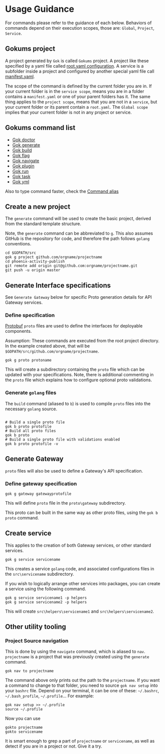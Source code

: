 # Usage Guidance

For commands please refer to the guidance of each below. Behaviors of commands depend on their execution scopes, those are: `Global`, `Project`, `Service`.

## Gokums project

A project generated by `Gok` is called `Gokums` project. A project like these specified by a yaml file called [root.yaml configuration](others/root.yaml.md). A service is a subfolder inside a project and configured by another special yaml file call [manifest.yaml](others/manifest.yaml.md).

The scope of the command is defined by the current folder you are in. If your current folder is in the `service scope`, means you are in a folder contains a `manifest.yaml` or one of your parent folders has it. The same thing applies to the `project scope`, means that you are not in a `service`, but your current folder or its parent contain a `root.yaml`.  The `Global scope` implies that your current folder is not in any project or service.

## Gokums command list
- [Gok doctor](commands/doctor.md)
- [Gok generate](commands/generate.md)
- [Gok build](commands/build.md)
- [Gok flag](commands/flag.md)
- [Gok navigate](commands/navigate.md)
- [Gok plugin](commands/plugin.md)
- [Gok run](commands/run.md)
- [Gok task](commands/task.md)
- [Gok yml](commands/yml.md)

Also to type command faster, check the [Command alias](commands/alias.md)

## Create a new project

The `generate` command will be used to create the basic project, derived from the standard template structure.

Note, the `generate` command can be abbreviated to `g`. This also assumes GitHub is the repository for code, and therefore the path follows `golang` conventions.

```shell
cd $GOPATH/src
gok g project github.com/orgname/projectname
cd phoenix-activity-publish
git remote add origin git@github.com:orgname/projectname.git
git push -u origin master
```

## Generate Interface specifications

See `Generate Gateway` below for specific Proto generation details for API Gateway services.

### Define specification

[Protobuf](https://github.com/google/protobuf) `proto` files are used to define the interfaces for deployable components.

Assumption: These commands are executed from the root project directory.
In the example created above, that will be `$GOPATH/src/github.com/orgname/projectname`.

```shell
gok g proto protoname
```

This will create a subdirectory containing the `proto` file which can be updated with your specifications.
Note, there is additional commenting in the `proto` file which explains how to configure optional proto validations.

### Generate `golang` files

The `build` command (aliased to `b`) is used to compile `proto` files into the necessary `golang` source.

```shell

# Build a single proto file
gok b proto protofile
# Build all proto files
gok b proto
# Build a single proto file with validations enabled
gok b proto protofile -v
```

## Generate Gateway

`proto` files will also be used to define a Gateway's API specification.

### Define gateway specification

```shell
gok g gateway gatewayprotofile
```

This will define `proto` file in the `proto\gateway` subdirectory.

This proto can be built in the same way as other proto files, using the `gok b proto` command.

## Create service

This applies to the creation of both Gateway services, or other standard services.

```shell
gok g service servicename
```

This creates a service `golang` code, and associated configurations files in the `src\servicename` subdirectory.

If you wish to logically arrange other services into packages, you can create a service using the following command.

```shell
gok g service servicename1 -p helpers
gok g service servicename2 -p helpers
```

This will create `src\helpers\servicename1` and `src\helpers\servicename2`.

## Other utility tooling

### Project Source navigation

This is done by using the `navigate` command, which is aliased to `nav`.
`projectname` is a project that was previously created using the `generate` command.

```shell
gok nav to projectname
```

The command above only prints out the path to the `projectname`. If you want a command to change to that folder, you need to source `gok nav setup` into your `bashrc` file. Depend on your terminal, it can be one of these: `~/.bashrc`, `~/.bash_profile`, `~/.profile`...
For example:

```shell
gok nav setup >> ~/.profile
source ~/.profile
```

Now you can use
```shell
gokto projectname
gokto servicename
```
It is smart enough to grep a part of `projectname` or `servicename`, as well as detect if you are in a project or not. Give it a try.